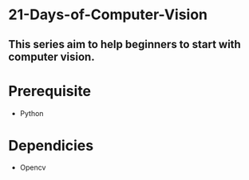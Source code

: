 # 21-Days-of-Computer-Vision
## This series aim to help beginners to start with computer vision.

# Prerequisite
* Python
# Dependicies
* Opencv
